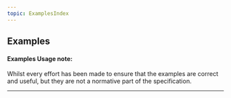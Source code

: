 ```yaml
---
topic: ExamplesIndex
---
```


## Examples

<div markdown="span" class="alert alert-warning" role="alert"><h4><i class="fa fa-info-circle"></i> Examples Usage note: </h4>Whilst every effort has been made to ensure that the examples are correct and useful, but they are not a normative part of the specification.</div>

---